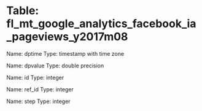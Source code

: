 Table: fl_mt_google_analytics_facebook_ia_pageviews_y2017m08
============================================================

Name: dptime
Type: timestamp with time zone

Name: dpvalue
Type: double precision

Name: id
Type: integer

Name: ref_id
Type: integer

Name: step
Type: integer

